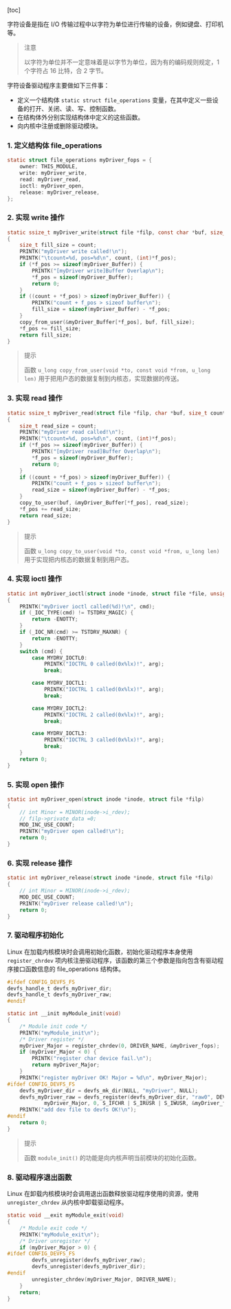 [toc]

字符设备是指在 I/O 传输过程中以字符为单位进行传输的设备，例如键盘、打印机等。

> 注意
>
> 以字符为单位并不一定意味着是以字节为单位，因为有的编码规则规定，1 个字符占 16 比特，合 2 字节。

字符设备驱动程序主要做如下三件事：

+ 定义一个结构体 `static struct file_operations` 变量，在其中定义一些设备的打开、关闭、读、写、控制函数。
+ 在结构体外分别实现结构体中定义的这些函数。
+ 向内核中注册或删除驱动模块。

### 1. 定义结构体 file_operations

```c
static struct file_operations myDriver_fops = {
    owner: THIS_MODULE,
    write: myDriver_write,
    read: myDriver_read,
    ioctl: myDriver_open,
    release: myDriver_release,
};
```

### 2. 实现 write 操作

```c
static ssize_t myDriver_write(struct file *filp, const char *buf, size_t count, loff_t *f_pos)
{
    size_t fill_size = count;
    PRINTK("myDriver write called!\n");
    PRINTK("\tcount=%d, pos=%d\n", count, (int)*f_pos);
    if (*f_pos >= sizeof(myDriver_Buffer)) {
        PRINTK("[myDriver write]Buffer Overlap\n");
        *f_pos = sizeof(myDriver_Buffer);
        return 0;
    }
    if ((count + *f_pos) > sizeof(myDriver_Buffer)) {
        PRINTK("count + f_pos > sizeof buffer\n");
        fill_size = sizeof(myDriver_Buffer) - *f_pos;
    }
    copy_from_user(&myDriver_Buffer[*f_pos], buf, fill_size);
    *f_pos += fill_size;
    return fill_size;
}
```

> 提示
>
> 函数 `u_long copy_from_user(void *to, const void *from, u_long len)` 用于把用户态的数据复制到内核态，实现数据的传送。

### 3. 实现 read 操作

```c
static ssize_t myDriver_read(struct file *filp, char *buf, size_t count, loff_t *f_pos)
{
    size_t read_size = count;
    PRINTK("myDriver read called!\n");
    PRINTK("\tcount=%d, pos=%d\n", count, (int)*f_pos);
    if (*f_pos >= sizeof(myDriver_Buffer)) {
        PRINTK("[myDriver read]Buffer Overlap\n");
        *f_pos = sizeof(myDriver_Buffer);
        return 0;
    }
    if ((count + *f_pos) > sizeof(myDriver_Buffer)) {
        PRINTK("count + f_pos > sizeof buffer\n");
        read_size = sizeof(myDriver_Buffer) - *f_pos;
    }
    copy_to_user(buf, &myDriver_Buffer[*f_pos], read_size);
    *f_pos += read_size;
    return read_size;
}
```

> 提示
>
> 函数 `u_long copy_to_user(void *to, const void *from, u_long len)` 用于实现把内核态的数据复制到用户态。

### 4. 实现 ioctl 操作

```c
static int myDriver_ioctl(struct inode *inode, struct file *file, unsigned int cmd, unsigned long arg)
{
    PRINTK("myDriver ioctl called(%d)!\n", cmd);
    if (_IOC_TYPE(cmd) != TSTDRV_MAGIC) {
        return -ENOTTY;
    }
    if (_IOC_NR(cmd) >= TSTDRV_MAXNR) {
        return -ENOTTY;
    }
    switch (cmd) {
        case MYDRV_IOCTL0:
            PRINTK("IOCTRL 0 called(0x%lx)!", arg);
            break;

        case MYDRV_IOCTL1:
            PRINTK("IOCTRL 1 called(0x%lx)!", arg);
            break;

        case MYDRV_IOCTL2:
            PRINTK("IOCTRL 2 called(0x%lx)!", arg);
            break;

        case MYDRV_IOCTL3:
            PRINTK("IOCTRL 3 called(0x%lx)!", arg);
            break;
    }
    return 0;
}
```

### 5. 实现 open 操作

```c
static int myDriver_open(struct inode *inode, struct file *filp)
{
    // int Minor = MINOR(inode->i_rdev);
    // filp->private_data =0;
    MOD_INC_USE_COUNT;
    PRINTK("myDriver open called!\n");
    return 0;
}
```

### 6. 实现 release 操作

```c
static int myDriver_release(struct inode *inode, struct file *filp)
{
    // int Minor = MINOR(inode->i_rdev);
    MOD_DEC_USE_COUNT;
    PRINTK("myDriver release called!\n");
    return 0;
}
```

### 7. 驱动程序初始化

Linux 在加载内核模块时会调用初始化函数，初始化驱动程序本身使用 `register_chrdev` 项内核注册驱动程序，该函数的第三个参数是指向包含有驱动程序接口函数信息的 file_operations 结构体。

```c
#ifdef CONFIG_DEVFS_FS
devfs_handle_t devfs_myDriver_dir;
devfs_handle_t devfs_myDriver_raw;
#endif

static int __init myModule_init(void)
{
    /* Module init code */
    PRINTK("myModule_init\n");
    /* Driver register */
    myDriver_Major = register_chrdev(0, DRIVER_NAME, &myDriver_fops);
    if (myDriver_Major < 0) {
        PRINTK("register char device fail.\n");
        return myDriver_Major;
    }
    PRINTK("register myDriver OK! Major = %d\n", myDriver_Major);
#ifdef CONFIG_DEVFS_FS
    devfs_myDriver_dir = devfs_mk_dir(NULL, "myDriver", NULL);
    devfs_myDriver_raw = devfs_register(devfs_myDriver_dir, "raw0", DEVFS_FL_DEFAULT,
            myDriver_Major, 0, S_IFCHR | S_IRUSR | S_IWUSR, &myDriver_fops, NULL);
    PRINTK("add dev file to devfs OK!\n");
#endif
    return 0;
}
```

> 提示
>
> 函数 `module_init()` 的功能是向内核声明当前模块的初始化函数。

### 8. 驱动程序退出函数

Linux 在卸载内核模块时会调用退出函数释放驱动程序使用的资源，使用 `unregister_chrdev` 从内核中卸载驱动程序。

```c
static void __exit myModule_exit(void)
{
    /* Module exit code */
    PRINTK("myModule_exit\n");
    /* Driver unregister */
    if (myDriver_Major > 0) {
#ifdef CONFIG_DEVFS_FS
        devfs_unregister(devfs_myDriver_raw);
        devfs_unregister(devfs_myDriver_dir);
#endif
        unregister_chrdev(myDriver_Major, DRIVER_NAME);
    }
    return;
}
```

